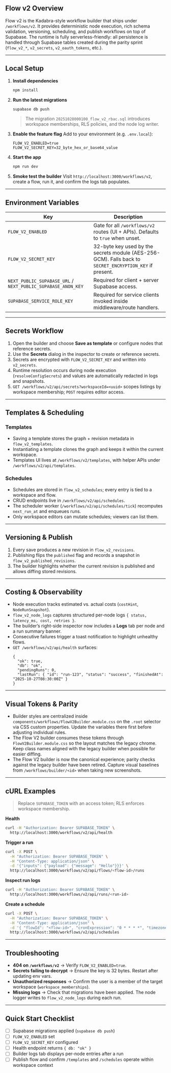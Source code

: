 ## Flow v2 Overview

Flow v2 is the Kadabra-style workflow builder that ships under `/workflows/v2`. It provides deterministic node execution, rich schema validation, versioning, scheduling, and publish workflows on top of Supabase. The runtime is fully serverless-friendly: all persistence is handled through Supabase tables created during the parity sprint (`flow_v2_*`, `v2_secrets`, `v2_oauth_tokens`, etc.).

---

## Local Setup

1. **Install dependencies**
   ```bash
   npm install
   ```

2. **Run the latest migrations**
   ```bash
   supabase db push
   ```
   > The migration `20251028000100_flow_v2_rbac.sql` introduces workspace memberships, RLS policies, and the node log writer.

3. **Enable the feature flag**
   Add to your environment (e.g. `.env.local`):
   ```env
   FLOW_V2_ENABLED=true
   FLOW_V2_SECRET_KEY=32_byte_hex_or_base64_value
   ```

4. **Start the app**
   ```bash
   npm run dev
   ```

5. **Smoke test the builder**
   Visit `http://localhost:3000/workflows/v2`, create a flow, run it, and confirm the logs tab populates.

---

## Environment Variables

| Key | Description |
| --- | ----------- |
| `FLOW_V2_ENABLED` | Gate for all `/workflows/v2` routes (UI + APIs). Defaults to `true` when unset. |
| `FLOW_V2_SECRET_KEY` | 32-byte key used by the secrets module (AES-256-GCM). Falls back to `SECRET_ENCRYPTION_KEY` if present. |
| `NEXT_PUBLIC_SUPABASE_URL` / `NEXT_PUBLIC_SUPABASE_ANON_KEY` | Required for client + server Supabase access. |
| `SUPABASE_SERVICE_ROLE_KEY` | Required for service clients invoked inside middleware/route handlers. |

---

## Secrets Workflow

1. Open the builder and choose **Save as template** or configure nodes that reference secrets.
2. Use the **Secrets** dialog in the inspector to create or reference secrets.
3. Secrets are encrypted with `FLOW_V2_SECRET_KEY` and written into `v2_secrets`.
4. Runtime resolution occurs during node execution (`resolveConfigSecrets`) and values are automatically redacted in logs and snapshots.
5. `GET /workflows/v2/api/secrets?workspaceId=<uuid>` scopes listings by workspace membership; `POST` requires editor access.

---

## Templates & Scheduling

### Templates
- Saving a template stores the graph + revision metadata in `flow_v2_templates`.
- Instantiating a template clones the graph and keeps it within the current workspace.
- Templates UI lives at `/workflows/v2/templates`, with helper APIs under `/workflows/v2/api/templates`.

### Schedules
- Schedules are stored in `flow_v2_schedules`; every entry is tied to a workspace and flow.
- CRUD endpoints live in `/workflows/v2/api/schedules`.
- The scheduler worker (`/workflows/v2/api/schedules/tick`) recomputes `next_run_at` and enqueues runs.
- Only workspace editors can mutate schedules; viewers can list them.

---

## Versioning & Publish

1. Every save produces a new revision in `flow_v2_revisions`.
2. Publishing flips the `published` flag and records a snapshot in `flow_v2_published_revisions`.
3. The builder highlights whether the current revision is published and allows diffing stored revisions.

---

## Costing & Observability

- Node execution tracks estimated vs. actual costs (`costHint`, `NodeRunSnapshot`).
- `flow_v2_node_logs` captures structured per-node logs `{ status, latency_ms, cost, retries }`.
- The builder’s right-side inspector now includes a **Logs** tab per node and a run summary banner.
- Consecutive failures trigger a toast notification to highlight unhealthy flows.
- `GET /workflows/v2/api/health` surfaces:
  ```jsonc
  {
    "ok": true,
    "db": "ok",
    "pendingRuns": 0,
    "lastRun": { "id": "run-123", "status": "success", "finishedAt": "2025-10-27T08:30:00Z" }
  }
  ```

---

## Visual Tokens & Parity

- Builder styles are centralized inside `components/workflows/FlowV2Builder.module.css` on the `.root` selector via CSS custom properties. Update the variables there first before adjusting individual rules.
- The Flow V2 builder consumes these tokens through `FlowV2Builder.module.css` so the layout matches the legacy chrome. Keep class names aligned with the legacy builder when possible for easier diffing.
- The Flow V2 builder is now the canonical experience; parity checks against the legacy builder have been retired. Capture visual baselines from `/workflows/builder/<id>` when taking new screenshots.

---

## cURL Examples

> Replace `SUPABASE_TOKEN` with an access token; RLS enforces workspace membership.

**Health**
```bash
curl -H "Authorization: Bearer SUPABASE_TOKEN" \
  http://localhost:3000/workflows/v2/api/health
```

**Trigger a run**
```bash
curl -X POST \
  -H "Authorization: Bearer SUPABASE_TOKEN" \
  -H "Content-Type: application/json" \
  -d '{"inputs": {"payload": {"message": "Hello"}}}' \
  http://localhost:3000/workflows/v2/api/flows/<flow-id>/runs
```

**Inspect run logs**
```bash
curl -H "Authorization: Bearer SUPABASE_TOKEN" \
  http://localhost:3000/workflows/v2/api/runs/<run-id>
```

**Create a schedule**
```bash
curl -X POST \
  -H "Authorization: Bearer SUPABASE_TOKEN" \
  -H "Content-Type: application/json" \
  -d '{ "flowId": "<flow-id>", "cronExpression": "0 * * * *", "timezone": "UTC" }' \
  http://localhost:3000/workflows/v2/api/schedules
```

---

## Troubleshooting

- **404 on `/workflows/v2`** → Verify `FLOW_V2_ENABLED=true`.
- **Secrets failing to decrypt** → Ensure the key is 32 bytes. Restart after updating env vars.
- **Unauthorized responses** → Confirm the user is a member of the target workspace (`workspace_memberships`).
- **Missing logs** → Check that migrations have been applied. The node logger writes to `flow_v2_node_logs` during each run.

---

## Quick Start Checklist

- [ ] Supabase migrations applied (`supabase db push`)
- [ ] `FLOW_V2_ENABLED` set
- [ ] `FLOW_V2_SECRET_KEY` configured
- [ ] Health endpoint returns `{ db: "ok" }`
- [ ] Builder logs tab displays per-node entries after a run
- [ ] Publish flow and confirm `/templates` and `/schedules` operate within workspace context
